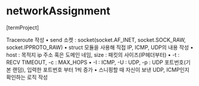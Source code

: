 # networkAssignment

[termProject]

Traceroute 작성
• send 소켓 : socket(socket.AF_INET, socket.SOCK_RAW, socket.IPPROTO_RAW)
• struct 모듈을 사용해 직접 IP, ICMP, UDP의 내용 작성
• host : 목적지 ip 주소 혹은 도메인 네임, size : 패킷의 사이즈(IP헤더부터)
• -t : RECV TIMEOUT, -c : MAX_HOPS
• -I : ICMP, -U : UDP, -p : UDP 포트번호(기본 랜덤), 입력한 포트번호 부터 1씩 증가
• 스니핑할 때 자신이 보낸 UDP, ICMP인지 확인하는 로직 작성

